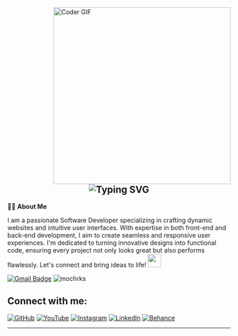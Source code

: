 
<img align="right" src="https://media3.giphy.com/media/yvip9WdhgJeAwJ58Ga/giphy.gif" alt="Coder GIF" width="400" height="400">
<div align="center">
<h2>
  <img src="https://readme-typing-svg.demolab.com?font=Fira+Code&weight=600&size=28&pause=1000&color=333&background=FFFFFF&center=true&vCenter=true&width=435&lines=Hi+there+%F0%9F%91%8B;I'm+MOCH.+RIZKI+KURNIAWAN!" alt="Typing SVG" />
</h2>
</div>


👨‍💻 **About Me** 
  
I am a passionate Software Developer specializing in crafting dynamic websites and intuitive user interfaces. With expertise in both front-end and back-end development, I aim to create seamless and responsive user experiences. I'm dedicated to turning innovative designs into functional code, ensuring every project not only looks great but also performs flawlessly. Let's connect and bring ideas to life! 
 <img src="https://media.giphy.com/media/WUlplcMpOCEmTGBtBW/giphy.gif" width="30"> 
 
[![Gmail Badge](https://img.shields.io/badge/-mochrizkiks@gmail.com-c14438?style=flat-square&logo=Gmail&logoColor=white&link=mailto:mochrizkiks@gmail.com)](mailto:mochrizkiks@gmail.com) 
<img src="https://komarev.com/ghpvc/?username=mochrks" alt="mochrks" /> 



  


## Connect with me:
[![GitHub](https://img.shields.io/badge/GitHub-333?style=for-the-badge&logo=github&logoColor=white)](https://github.com/mochrks)
[![YouTube](https://img.shields.io/badge/YouTube-FF0000?style=for-the-badge&logo=youtube&logoColor=white)](https://youtube.com/@Gdvisuel)
[![Instagram](https://img.shields.io/badge/Instagram-E4405F?style=for-the-badge&logo=instagram&logoColor=white)](https://instagram.com/mochrks)
[![LinkedIn](https://img.shields.io/badge/LinkedIn-0077B5?style=for-the-badge&logo=linkedin&logoColor=white)](https://linkedin.com/in/mochrks)
[![Behance](https://img.shields.io/badge/Behance-1769FF?style=for-the-badge&logo=behance&logoColor=white)](https://behance.net/mochrks)


---
